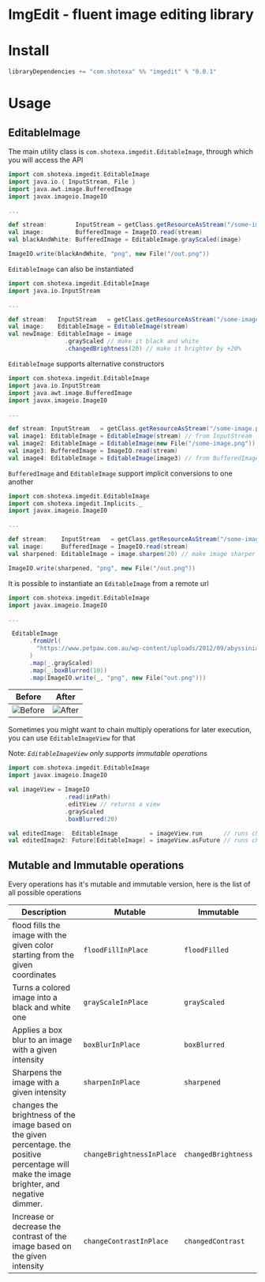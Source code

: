 # ImgEdit - fluent image editing library

# Install

```scala
libraryDependencies += "com.shotexa" %% "imgedit" % "0.0.1"
```

# Usage

## EditableImage

The main utility class is `com.shotexa.imgedit.EditableImage`, through which you will access the API

```scala
import com.shotexa.imgedit.EditableImage
import java.io.{ InputStream, File } 
import java.awt.image.BufferedImage
import javax.imageio.ImageIO

...

def stream:        InputStream = getClass.getResourceAsStream("/some-image.png")
val image:         BufferedImage = ImageIO.read(stream)
val blackAndWhite: BufferedImage = EditableImage.grayScaled(image)

ImageIO.write(blackAndWhite, "png", new File("/out.png"))

```
`EditableImage` can also be instantiated

```scala
import com.shotexa.imgedit.EditableImage
import java.io.InputStream

...

def stream:   InputStream   = getClass.getResourceAsStream("/some-image.png")
val image:    EditableImage = EditableImage(stream)
val newImage: EditableImage = image
                .grayScaled // make it black and white
                .changedBrightness(20) // make it brighter by +20%
```
`EditableImage` supports alternative constructors

```scala
import com.shotexa.imgedit.EditableImage
import java.io.InputStream
import java.awt.image.BufferedImage
import javax.imageio.ImageIO

...

def stream: InputStream   = getClass.getResourceAsStream("/some-image.png")
val image1: EditableImage = EditableImage(stream) // from InputStream
val image2: EditableImage = EditableImage(new File("/some-image.png")) // from File
val image3: BufferedImage = ImageIO.read(stream)
val image4: EditableImage = EditableImage(image3) // from BufferedImage

```
`BufferedImage` and `EditableImage` support implicit conversions to one another

```scala
import com.shotexa.imgedit.EditableImage
import com.shotexa.imgedit.Implicits._
import javax.imageio.ImageIO

...

def stream:    InputStream   = getClass.getResourceAsStream("/some-image.png")
val image:     BufferedImage = ImageIO.read(stream)
val sharpened: EditableImage = image.sharpen(20) // make image sharper by 20 points

ImageIO.write(sharpened, "png", new File("/out.png"))

```

It is possible to instantiate an `EditableImage` from a remote url

```scala
import com.shotexa.imgedit.EditableImage
import javax.imageio.ImageIO

...

 EditableImage
      .fromUrl(
        "https://www.petpaw.com.au/wp-content/uploads/2012/09/abyssinian-cat-3.jpg"
      )
      .map(_.grayScaled)
      .map(_.boxBlurred(10))
      .map(ImageIO.write(_, "png", new File("out.png")))


```

Before                                      |  After
:------------------------------------------:|:-------------------------:
![Before](https://i.imgur.com/Q2ss2Eu.jpg)  |![After](https://i.imgur.com/qSxD0Gg.png) 


Sometimes you might want to chain multiply operations for later execution, you can use `EditableImageView` for that

Note: <em>`EditableImageView` only supports immutable operations</em>

```scala
import com.shotexa.imgedit.EditableImage
import javax.imageio.ImageIO

val imageView = ImageIO
                .read(inPath)
                .editView // returns a view
                .grayScaled
                .boxBlurred(20)

val editedImage:  EditableImage         = imageView.run      // runs chained operations in current thread
val editedImage2: Future[EditableImage] = imageView.asFuture // runs chained operations in another thread

```


## Mutable and Immutable operations

Every operations has it's mutable and immutable version, here is the list of all possible operations

| Description                                                                                                                                   | Mutable                   | Immutable           |
|-----------------------------------------------------------------------------------------------------------------------------------------------|---------------------------|---------------------|
| flood fills the image with the given color starting from the given coordinates                                                                | `floodFillInPlace`        | `floodFilled`       |
| Turns a colored image into a black and white one                                                                                              | `grayScaleInPlace`        | `grayScaled`        |
| Applies a box blur to an image with a given intensity                                                                                         | `boxBlurInPlace`          | `boxBlurred`        |
| Sharpens the image with a given intensity                                                                                                     | `sharpenInPlace`          | `sharpened`         |
| changes the brightness of the image based on the given percentage. the positive percentage will make the image brighter, and negative dimmer. | `changeBrightnessInPlace` | `changedBrightness` |
| Increase or decrease the contrast of the image based on the given intensity                                                                   | `changeContrastInPlace`   | `changedContrast`   |